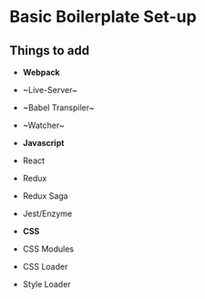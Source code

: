 # Basic Boilerplate Set-up

## Things to add

 * **Webpack**
  * ~Live-Server~
  * ~Babel Transpiler~
  * ~Watcher~

 * **Javascript**
  * React
  * Redux
  * Redux Saga
  * Jest/Enzyme

 * **CSS**
  * CSS Modules
  * CSS Loader
  * Style Loader
